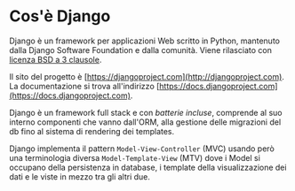 # Cos'è Django

Django è un framework per applicazioni Web scritto in Python, mantenuto dalla Django Software Foundation e dalla comunità. 
Viene rilasciato con [licenza BSD a 3 clausole](https://github.com/django/django/blob/main/LICENSE).

Il sito del progetto è [https://djangoproject.com](http://djangoproject.com). La documentazione
si trova all'indirizzo [https://docs.djangoproject.com](https://docs.djangoproject.com).

Django è un framework full stack e con *batterie incluse*, comprende al suo interno componenti che vanno
dall'ORM, alla gestione delle migrazioni del db fino al sistema di rendering dei templates.

Django implementa il pattern `Model-View-Controller` (MVC) usando però una terminologia diversa
 `Model-Template-View` (MTV) dove i Model si occupano della persistenza in database, i template
della visualizzazione dei dati e le viste in mezzo tra gli altri due.
